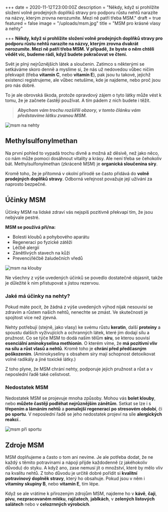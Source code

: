+++
date = 2020-11-12T23:00:00Z
description = "Někdy, když si prohlížíte složení volně prodejných doplňků stravy pro podporu růstu nehtů narazíte na názvy, kterým zrovna nerozumíte. Mezi ně patří třeba MSM."
draft = true
featured = false
image = "/uploads/msm.jpg"
title = "MSM pro krásné vlasy a nehty"

+++
**Někdy, když si prohlížíte složení volně prodejných doplňků stravy pro podporu růstu nehtů narazíte na názvy, kterým zrovna dvakrát nerozumíte. Mezi ně patří třeba MSM. V případě, že byste o něm chtěli vědět víc, budeme rádi, když budete pokračovat ve čtení.**

Svět je plný nejrůznějších látek a sloučenin. Zatímco s některými se setkáváme skoro denně a myslíme si, že nás už nedovedou vůbec ničím překvapit (třeba **vitamín C**, nebo **vitamín E**), pak jsou tu takové, jejichž existenci registrujeme, ale vůbec netušíme, kde je najdeme, nebo proč jsou pro nás dobré.

To je ale obrovská škoda, protože opravdový zájem o tyto látky může vést k tomu, že je začnete častěji používat. A tím pádem z nich budete i těžit.

> **_Abychom vám trochu rozšířili obzory, v tomto článku vám představíme látku zvanou MSM._**

![msm na nehty](/uploads/msm-na-nehty.jpg)

## Methylsulfonylmethan

Na první pohled to vypadá trochu divně a možná až děsivě, než jako něco, co nám může pomoci dosáhnout vitality a krásy. Ale není třeba se čehokoliv bát. Methylsulfonylmethan (zkráceně MSM) je **organická sloučenina síry**.

Kromě toho, že je přítomná v okolní přírodě se často přidává do **volně prodejných doplňků stravy**. Odborná veřejnost považuje její užívání za naprosto bezpečné.

## Účinky MSM

Účinky MSM na lidské zdraví vás nejspíš pozitivně překvapí tím, že jsou nebývale pestré.

**MSM se používá při/na:**

* Bolesti kloubů a pohybového aparátu
* Regeneraci po fyzické zátěži
* Léčbě alergií
* Zánětlivých stavech na kůži
* Prevenci/léčbě žaludečních vředů

![msm na klouby](/uploads/msm-na-klouby.jpg)

Ne všechny z výše uvedených účinků se povedlo dostatečně objasnit, takže je důležité k nim přistupovat s jistou rezervou.

### Jaké má účinky na nehty?

Pokud máte pocit, že žádná z výše uvedených výhod nijak nesouvisí se zdravím a růstem našich nehtů, nenechte se zmást. Ve skutečnosti je spojitost více než zjevná.

Nehty potřebují (stejně, jako vlasy) ke svému růstu **keratin**, další **proteiny** a spoustu dalších vyživujících a ochranných látek, které jim dodají sílu a pružnost. Co se týče MSM to dodá našim tělům **síru**, se kterou souvisí **esenciální aminokyselina methionin**. O kterém víme, že **má pozitivní vliv na sílu a růst vlasů a nehtů**. Kromě toho je **chrání před předčasným poškozením**. (Aminokyseliny s obsahem síry mají schopnost detoxikovat volné radikály a jiné toxické látky.)

Z toho plyne, že MSM chrání nehty, podporuje jejich pružnost a růst a v neposlední řadě také celistvost.

### Nedostatek MSM

Nedostatek MSM se projevuje mnoha způsoby. Mohou vás **bolet klouby**, nebo **můžete častěji podléhat nejrůznějším zánětům**. Setkat se lze i s **třepením a lámáním nehtů** a **pomalejší regeneraci po stresovém období**, či **po sportu**. V neposlední řadě se jeho nedostatek projeví na síle **alergických reakcí**..

![msm při sportu](/uploads/msm-pri-sportu.jpg)

## Zdroje MSM

MSM doplňujeme a často o tom ani nevíme. Je ale potřeba dodat, že ne každý s těmito potravinami a nápoji přijde každodenně (z jakéhokoliv důvodu) do styku. A když ano, zase nemusí jít o množství, které by mělo vliv na kvalitu nehtů. Z toho důvodu je určitě dobré pořídit si **kvalitní potravinový doplněk stravy**, který ho obsahuje. Pokud jsou v něm i **vitamíny skupiny B**, nebo **vitamín E**, tím lépe.

Když se ale vrátíme k přirozeným zdrojům MSM, najdeme ho v **kávě**, **čaji**, **pivu**, **nezpracovaném mléku**, **rajčatech**, **jablkách**, v **zelených listových salátech** nebo v **celozrnných výrobcích**.